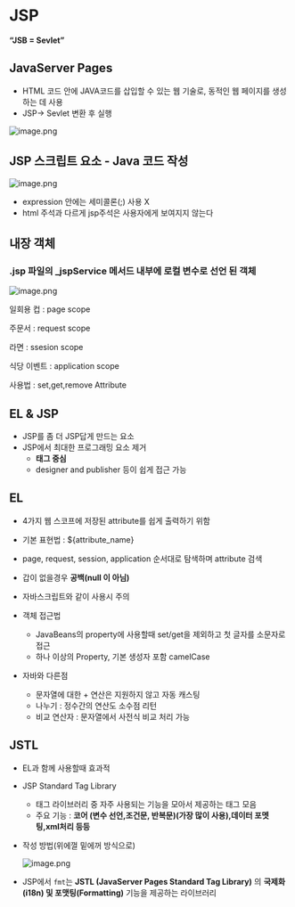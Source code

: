 # JSP

**“JSB = Sevlet”**

## JavaServer Pages

- HTML 코드 안에 JAVA코드를 삽입할 수 있는 웹 기술로, 동적인 웹 페이지를 생성하는 데 사용
- JSP→ Sevlet 변환 후 실행

![image.png](attachment:2bb5aea6-31d5-4554-8f8b-0e9314d361c4:image.png)

## JSP 스크립트 요소 - Java 코드 작성

![image.png](attachment:0f3c1de6-d135-4f24-8802-cce9912e2c81:image.png)

- expression 안에는 세미콜론(;) 사용 X
- html 주석과 다르게 jsp주석은 사용자에게 보여지지 않는다

## 내장 객체

### .jsp 파일의 _jspService 메서드 내부에 로컬 변수로 선언 된 객체

![image.png](attachment:c3f0f2a8-b1a0-4001-b357-27ff771e3ad6:image.png)

일회용 컵 : page scope

주문서 : request scope

라면 : ssesion scope

식당 이벤트 : application scope

사용법 : set,get,remove Attribute

## EL & JSP

- JSP를 좀 더 JSP답게 만드는 요소
- JSP에서 최대한 프로그래밍 요소 제거
    - **태그 중심**
    - designer and publisher 등이 쉽게 접근 가능

## EL

- 4가지 웹 스코프에 저장된 attribute를 쉽게 출력하기 위함
- 기본 표현법 : ${attribute_name}
- page, request, session, application 순서대로 탐색하며 attribute 검색
- 갑이 없을경우 **공백(null 이 아님)**
- 자바스크립트와 같이 사용시 주의

- 객체 접근법
    - JavaBeans의 property에 사용할때 set/get을 제외하고 첫 글자를 소문자로 접근
    - 하나 이상의 Property, 기본 생성자 포함 camelCase

- 자바와 다른점
    - 문자열에 대한 + 연산은 지원하지 않고 자동 캐스팅
    - 나누기 : 정수간의 연산도 소수점 리턴
    - 비교 연산자 :  문자열에서 사전식 비교 처리 가능

## JSTL

- EL과 함께 사용할때 효과적
- JSP Standard Tag Library
    - 태그 라이브러리 중 자주 사용되는 기능을 모아서 제공하는 태그 모음
    - 주요 기능 : **코어 (변수 선언,조건문, 반복문)(가장 많이 사용),데이터 포멧팅,xml처리 등등**
- 작성 방법(위에껄 밑에꺼 방식으로)
    
    ![image.png](attachment:6ddcb274-16e8-4ee1-a7a6-f4c48771f298:image.png)
    
- JSP에서 `fmt`는 **JSTL (JavaServer Pages Standard Tag Library)** 의 **국제화(i18n) 및 포맷팅(Formatting)** 기능을 제공하는 라이브러리
